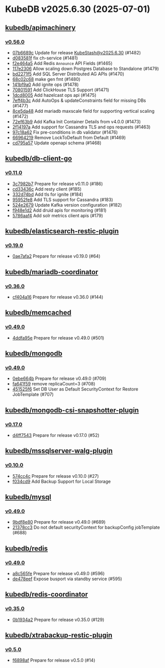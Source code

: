# KubeDB v2025.6.30 (2025-07-01)


## [kubedb/apimachinery](https://github.com/kubedb/apimachinery)

### [v0.56.0](https://github.com/kubedb/apimachinery/releases/tag/v0.56.0)

- [07b6689c](https://github.com/kubedb/apimachinery/commit/07b6689c9) Update for release KubeStash@v2025.6.30 (#1482)
- [d083581f](https://github.com/kubedb/apimachinery/commit/d083581f1) fix ch-service (#1481)
- [f2e464a5](https://github.com/kubedb/apimachinery/commit/f2e464a5b) Add Redis `Announce` API Fields (#1465)
- [117e2306](https://github.com/kubedb/apimachinery/commit/117e2306d) Allow scaling down Postgres Database to Standalone (#1479)
- [bd2271f5](https://github.com/kubedb/apimachinery/commit/bd2271f5e) Add SQL Server Distributed AG APIs (#1470)
- [68c02c68](https://github.com/kubedb/apimachinery/commit/68c02c68a) make gen fmt (#1480)
- [141bf9a0](https://github.com/kubedb/apimachinery/commit/141bf9a0d) Add ignite ops (#1478)
- [70801591](https://github.com/kubedb/apimachinery/commit/70801591a) Add ClickHouse TLS Support (#1471)
- [1dcd8005](https://github.com/kubedb/apimachinery/commit/1dcd80052) Add hazelcast ops api (#1475)
- [7eff4b3c](https://github.com/kubedb/apimachinery/commit/7eff4b3c5) Add AutoOps & updateConstraints field for missing DBs (#1477)
- [8ce5da48](https://github.com/kubedb/apimachinery/commit/8ce5da487) Add mariadb maxscale field for supporting vertical scaling (#1472)
- [72ef63b9](https://github.com/kubedb/apimachinery/commit/72ef63b9c) Add Kafka Init Container Details from v4.0.0 (#1473)
- [2f14197a](https://github.com/kubedb/apimachinery/commit/2f14197a9) Add support for Cassandra TLS and ops requests (#1463)
- [97c18a62](https://github.com/kubedb/apimachinery/commit/97c18a62d) Fix pre-conditions in db validator (#1476)
- [66964219](https://github.com/kubedb/apimachinery/commit/669642194) Remove LockToDefault from Default (#1469)
- [cd795a57](https://github.com/kubedb/apimachinery/commit/cd795a57b) Update openapi schema (#1468)



## [kubedb/db-client-go](https://github.com/kubedb/db-client-go)

### [v0.11.0](https://github.com/kubedb/db-client-go/releases/tag/v0.11.0)

- [3c7982b7](https://github.com/kubedb/db-client-go/commit/3c7982b7) Prepare for release v0.11.0 (#186)
- [cd33436c](https://github.com/kubedb/db-client-go/commit/cd33436c) Add resty client (#185)
- [332d74bd](https://github.com/kubedb/db-client-go/commit/332d74bd) Add tls for ignite (#184)
- [95952fe8](https://github.com/kubedb/db-client-go/commit/95952fe8) Add TLS support for Cassandra (#183)
- [524e2679](https://github.com/kubedb/db-client-go/commit/524e2679) Update Kafka version configuration (#182)
- [f948e1d2](https://github.com/kubedb/db-client-go/commit/f948e1d2) Add druid apis for monitoring (#181)
- [5786aaf4](https://github.com/kubedb/db-client-go/commit/5786aaf4) Add solr metrics client apis (#179)



## [kubedb/elasticsearch-restic-plugin](https://github.com/kubedb/elasticsearch-restic-plugin)

### [v0.19.0](https://github.com/kubedb/elasticsearch-restic-plugin/releases/tag/v0.19.0)

- [0ae7afa2](https://github.com/kubedb/elasticsearch-restic-plugin/commit/0ae7afa2) Prepare for release v0.19.0 (#64)



## [kubedb/mariadb-coordinator](https://github.com/kubedb/mariadb-coordinator)

### [v0.36.0](https://github.com/kubedb/mariadb-coordinator/releases/tag/v0.36.0)

- [cf404a16](https://github.com/kubedb/mariadb-coordinator/commit/cf404a16) Prepare for release v0.36.0 (#144)



## [kubedb/memcached](https://github.com/kubedb/memcached)

### [v0.49.0](https://github.com/kubedb/memcached/releases/tag/v0.49.0)

- [4ddfa95e](https://github.com/kubedb/memcached/commit/4ddfa95ef) Prepare for release v0.49.0 (#501)



## [kubedb/mongodb](https://github.com/kubedb/mongodb)

### [v0.49.0](https://github.com/kubedb/mongodb/releases/tag/v0.49.0)

- [0ebe664b](https://github.com/kubedb/mongodb/commit/0ebe664be) Prepare for release v0.49.0 (#709)
- [fa641f59](https://github.com/kubedb/mongodb/commit/fa641f594) remove replicaCount=3 (#708)
- [451525f6](https://github.com/kubedb/mongodb/commit/451525f64) Set DB User as Default SecurityContext for Restore JobTemplate (#707)



## [kubedb/mongodb-csi-snapshotter-plugin](https://github.com/kubedb/mongodb-csi-snapshotter-plugin)

### [v0.17.0](https://github.com/kubedb/mongodb-csi-snapshotter-plugin/releases/tag/v0.17.0)

- [d4ff7543](https://github.com/kubedb/mongodb-csi-snapshotter-plugin/commit/d4ff7543) Prepare for release v0.17.0 (#52)



## [kubedb/mssqlserver-walg-plugin](https://github.com/kubedb/mssqlserver-walg-plugin)

### [v0.10.0](https://github.com/kubedb/mssqlserver-walg-plugin/releases/tag/v0.10.0)

- [574cc4c](https://github.com/kubedb/mssqlserver-walg-plugin/commit/574cc4c) Prepare for release v0.10.0 (#27)
- [f034cd9](https://github.com/kubedb/mssqlserver-walg-plugin/commit/f034cd9) Add Backup Support for Local Storage



## [kubedb/mysql](https://github.com/kubedb/mysql)

### [v0.49.0](https://github.com/kubedb/mysql/releases/tag/v0.49.0)

- [9bdf8e80](https://github.com/kubedb/mysql/commit/9bdf8e808) Prepare for release v0.49.0 (#689)
- [21378cc3](https://github.com/kubedb/mysql/commit/21378cc34) Do not default securityContext for backupConfig jobTemplate (#688)



## [kubedb/redis](https://github.com/kubedb/redis)

### [v0.49.0](https://github.com/kubedb/redis/releases/tag/v0.49.0)

- [a8c565fe](https://github.com/kubedb/redis/commit/a8c565fe0) Prepare for release v0.49.0 (#596)
- [de478eef](https://github.com/kubedb/redis/commit/de478eefc) Expose busport via standby service (#595)



## [kubedb/redis-coordinator](https://github.com/kubedb/redis-coordinator)

### [v0.35.0](https://github.com/kubedb/redis-coordinator/releases/tag/v0.35.0)

- [0b1934a2](https://github.com/kubedb/redis-coordinator/commit/0b1934a2) Prepare for release v0.35.0 (#129)



## [kubedb/xtrabackup-restic-plugin](https://github.com/kubedb/xtrabackup-restic-plugin)

### [v0.5.0](https://github.com/kubedb/xtrabackup-restic-plugin/releases/tag/v0.5.0)

- [f6898af](https://github.com/kubedb/xtrabackup-restic-plugin/commit/f6898af) Prepare for release v0.5.0 (#14)



